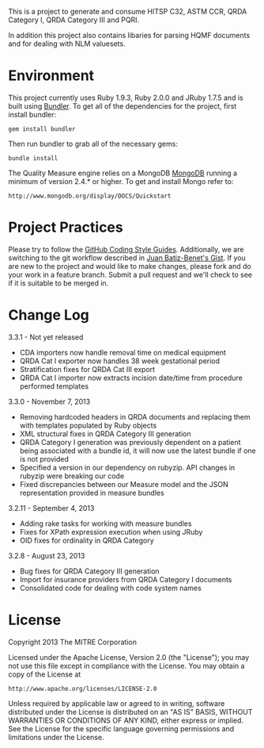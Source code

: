 This is a project to generate and consume HITSP C32, ASTM CCR, QRDA Category I, QRDA Category III and PQRI.

In addition this project also contains libaries for parsing HQMF documents and for dealing with NLM valuesets.

Environment
===========

This project currently uses Ruby 1.9.3, Ruby 2.0.0 and JRuby 1.7.5 and is built using [Bundler](http://gembundler.com/). To get all of the dependencies for the project, first install bundler:

    gem install bundler

Then run bundler to grab all of the necessary gems:

    bundle install

The Quality Measure engine relies on a MongoDB [MongoDB](http://www.mongodb.org/) running a minimum of version 2.4.* or higher.  To get and install Mongo refer to:

    http://www.mongodb.org/display/DOCS/Quickstart

Project Practices
=================

Please try to follow the [GitHub Coding Style Guides](https://github.com/styleguide). Additionally, we are switching to the git workflow described in [Juan Batiz-Benet's Gist](https://gist.github.com/jbenet/ee6c9ac48068889b0912). If you are new to the project and would like to make changes, please fork and do your work in a feature branch. Submit a pull request and we'll check to see if it is suitable to be merged in.

Change Log
==========

3.3.1 - Not yet released

* CDA importers now handle removal time on medical equipment
* QRDA Cat I exporter now handles 38 week gestational period
* Stratification fixes for QRDA Cat III export
* QRDA Cat I importer now extracts incision date/time from procedure performed templates

3.3.0 - November 7, 2013

* Removing hardcoded headers in QRDA documents and replacing them with templates populated by Ruby objects
* XML structural fixes in QRDA Category III generation
* QRDA Category I generation was previously dependent on a patient being associated with a bundle id, it will now use the latest bundle if one is not provided
* Specified a version in our dependency on rubyzip. API changes in rubyzip were breaking our code
* Fixed discrepancies between our Measure model and the JSON representation provided in measure bundles

3.2.11 - September 4, 2013

* Adding rake tasks for working with measure bundles
* Fixes for XPath expression execution when using JRuby
* OID fixes for ordinality in QRDA Category 

3.2.8 - August 23, 2013

* Bug fixes for QRDA Category III generation
* Import for insurance providers from QRDA Category I documents
* Consolidated code for dealing with code system names

License
=======

Copyright 2013 The MITRE Corporation

Licensed under the Apache License, Version 2.0 (the "License");
you may not use this file except in compliance with the License.
You may obtain a copy of the License at

    http://www.apache.org/licenses/LICENSE-2.0

Unless required by applicable law or agreed to in writing, software
distributed under the License is distributed on an "AS IS" BASIS,
WITHOUT WARRANTIES OR CONDITIONS OF ANY KIND, either express or implied.
See the License for the specific language governing permissions and
limitations under the License.
